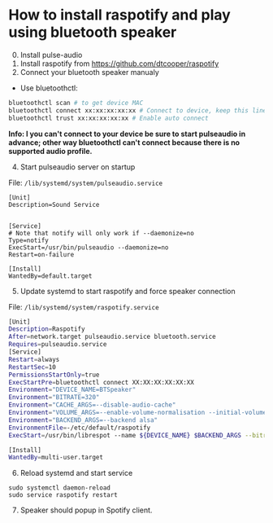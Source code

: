 # How to install raspotify and play using bluetooth speaker

0. Install pulse-audio
1. Install raspotify from https://github.com/dtcooper/raspotify
2. Connect your bluetooth speaker manualy 
- Use bluetoothctl:
```bash
bluetoothctl scan # to get device MAC
bluetoothctl connect xx:xx:xx:xx:xx # Connect to device, keep this line for later
bluetoothctl trust xx:xx:xx:xx:xx # Enable auto connect
```

**Info: I you can't connect to your device be sure to start pulseaudio in advance; other way bluetoothctl can't connect because there is no supported audio profile.**

4. Start pulseaudio server on startup

File: `/lib/systemd/system/pulseaudio.service`
```
[Unit]
Description=Sound Service


[Service]
# Note that notify will only work if --daemonize=no
Type=notify
ExecStart=/usr/bin/pulseaudio --daemonize=no
Restart=on-failure

[Install]
WantedBy=default.target
```

5. Update systemd to start raspotify and force speaker connection

File: `/lib/systemd/system/raspotify.service`
```bash
[Unit]
Description=Raspotify
After=network.target pulseaudio.service bluetooth.service
Requires=pulseaudio.service
[Service]
Restart=always
RestartSec=10
PermissionsStartOnly=true
ExecStartPre=bluetoothctl connect XX:XX:XX:XX:XX:XX
Environment="DEVICE_NAME=BTSpeaker"
Environment="BITRATE=320"
Environment="CACHE_ARGS=--disable-audio-cache"
Environment="VOLUME_ARGS=--enable-volume-normalisation --initial-volume=40"
Environment="BACKEND_ARGS=--backend alsa"
EnvironmentFile=-/etc/default/raspotify
ExecStart=/usr/bin/librespot --name ${DEVICE_NAME} $BACKEND_ARGS --bitrate ${BITRATE} $CACHE_ARGS $VOLUME_ARGS $OPTIONS

[Install]
WantedBy=multi-user.target
```

6. Reload systemd and start service
```
sudo systemctl daemon-reload
sudo service raspotify restart
```

7. Speaker should popup in Spotify client.
